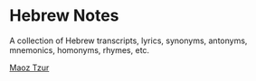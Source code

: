 # Hebrew Notes

A collection of Hebrew transcripts, lyrics, synonyms, antonyms, mnemonics, homonyms, rhymes, etc.

[Maoz Tzur](maoz_tzur.md)
